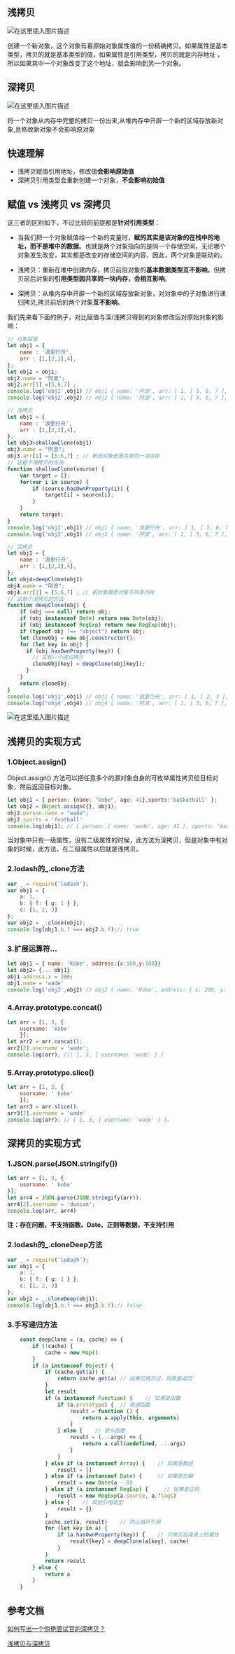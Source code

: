 ## 浅拷贝
![在这里插入图片描述](https://img-blog.csdnimg.cn/5d9bf597acd44c768d1fbf0c5a7c63d9.png)

创建一个新对象，这个对象有着原始对象属性值的一份精确拷贝。如果属性是基本类型，拷贝的就是基本类型的值，如果属性是引用类型，拷贝的就是内存地址 ，所以如果其中一个对象改变了这个地址，就会影响到另一个对象。

## 深拷贝
![在这里插入图片描述](https://img-blog.csdnimg.cn/e6a396786a8d4d1ea9e169a969b058b5.png)

将一个对象从内存中完整的拷贝一份出来,从堆内存中开辟一个新的区域存放新对象,且修改新对象不会影响原对象

## 快速理解
- 浅拷贝赋值引用地址，修改值**会影响原始值**
- 深拷贝引用类型会重新创建一个对象，**不会影响初始值**

## 赋值 vs 浅拷贝 vs 深拷贝
这三者的区别如下，不过比较的前提都是**针对引用类型**：

- 当我们把一个对象赋值给一个新的变量时，**赋的其实是该对象的在栈中的地址，而不是堆中的数据**。也就是两个对象指向的是同一个存储空间，无论哪个对象发生改变，其实都是改变的存储空间的内容，因此，两个对象是联动的。

- 浅拷贝：重新在堆中创建内存，拷贝前后对象的**基本数据类型互不影响**，但拷贝前后对象的**引用类型因共享同一块内存，会相互影响**。

- 深拷贝：从堆内存中开辟一个新的区域存放新对象，对对象中的子对象进行递归拷贝,拷贝前后的两个对象**互不影响**。

我们先来看下面的例子，对比赋值与深/浅拷贝得到的对象修改后对原始对象的影响：

```javascript
// 对象赋值
let obj1 = {
    name : '浪里行舟',
    arr : [1,[2,3],4],
};
let obj2 = obj1;
obj2.name = "阿浪";
obj2.arr[1] =[5,6,7] ;
console.log('obj1',obj1) // obj1 { name: '阿浪', arr: [ 1, [ 5, 6, 7 ], 4 ] }
console.log('obj2',obj2) // obj2 { name: '阿浪', arr: [ 1, [ 5, 6, 7 ], 4 ] }
```

```javascript
// 浅拷贝
let obj1 = {
    name : '浪里行舟',
    arr : [1,[2,3],4],
};
let obj3=shallowClone(obj1)
obj3.name = "阿浪";
obj3.arr[1] = [5,6,7] ; // 新旧对象还是共享同一块内存
// 这是个浅拷贝的方法
function shallowClone(source) {
    var target = {};
    for(var i in source) {
        if (source.hasOwnProperty(i)) {
            target[i] = source[i];
        }
    }
    return target;
}
console.log('obj1',obj1) // obj1 { name: '浪里行舟', arr: [ 1, [ 5, 6, 7 ], 4 ] }
console.log('obj3',obj3) // obj3 { name: '阿浪', arr: [ 1, [ 5, 6, 7 ], 4 ] }
```

```javascript
// 深拷贝
let obj1 = {
    name : '浪里行舟',
    arr : [1,[2,3],4],
};
let obj4=deepClone(obj1)
obj4.name = "阿浪";
obj4.arr[1] = [5,6,7] ; // 新对象跟原对象不共享内存
// 这是个深拷贝的方法
function deepClone(obj) {
    if (obj === null) return obj; 
    if (obj instanceof Date) return new Date(obj);
    if (obj instanceof RegExp) return new RegExp(obj);
    if (typeof obj !== "object") return obj;
    let cloneObj = new obj.constructor();
    for (let key in obj) {
      if (obj.hasOwnProperty(key)) {
        // 实现一个递归拷贝
        cloneObj[key] = deepClone(obj[key]);
      }
    }
    return cloneObj;
}
console.log('obj1',obj1) // obj1 { name: '浪里行舟', arr: [ 1, [ 2, 3 ], 4 ] }
console.log('obj4',obj4) // obj4 { name: '阿浪', arr: [ 1, [ 5, 6, 7 ], 4 ] }
```
![在这里插入图片描述](https://img-blog.csdnimg.cn/fa2ec1bae22045fab4fd784da65bacbc.png)

## 浅拷贝的实现方式
### 1.Object.assign()
Object.assign() 方法可以把任意多个的源对象自身的可枚举属性拷贝给目标对象，然后返回目标对象。

```javascript
let obj1 = { person: {name: "kobe", age: 41},sports:'basketball' };
let obj2 = Object.assign({}, obj1);
obj2.person.name = "wade";
obj2.sports = 'football'
console.log(obj1); // { person: { name: 'wade', age: 41 }, sports: 'basketball' }
```

当对象中只有一级属性，没有二级属性的时候，此方法为深拷贝，但是对象中有对象的时候，此方法，在二级属性以后就是浅拷贝。



### 2.lodash的_.clone方法

```javascript
var _ = require('lodash');
var obj1 = {
    a: 1,
    b: { f: { g: 1 } },
    c: [1, 2, 3]
};
var obj2 = _.clone(obj1);
console.log(obj1.b.f === obj2.b.f);// true
```

### 3.扩展运算符...

```javascript
let obj1 = { name: 'Kobe', address:{x:100,y:100}}
let obj2= {... obj1}
obj1.address.x = 200;
obj1.name = 'wade'
console.log('obj2',obj2) // obj2 { name: 'Kobe', address: { x: 200, y: 100 } }
```


### 4.Array.prototype.concat()

```javascript
let arr = [1, 3, {
    username: 'kobe'
    }];
let arr2 = arr.concat();    
arr2[2].username = 'wade';
console.log(arr); //[ 1, 3, { username: 'wade' } ]
```

### 5.Array.prototype.slice()

```javascript
let arr = [1, 3, {
    username: ' kobe'
    }];
let arr3 = arr.slice();
arr3[2].username = 'wade'
console.log(arr); // [ 1, 3, { username: 'wade' } ]。
```

## 深拷贝的实现方式
### 1.JSON.parse(JSON.stringify())

```javascript
let arr = [1, 3, {
    username: ' kobe'
}];
let arr4 = JSON.parse(JSON.stringify(arr));
arr4[2].username = 'duncan'; 
console.log(arr, arr4)
```

**注：存在问题，不支持函数、Date、正则等数据，不支持引用**

### 2.lodash的_.cloneDeep方法

```javascript
var _ = require('lodash');
var obj1 = {
    a: 1,
    b: { f: { g: 1 } },
    c: [1, 2, 3]
};
var obj2 = _.cloneDeep(obj1);
console.log(obj1.b.f === obj2.b.f);// false
```

### 3.手写递归方法

```javascript
    const deepClone = (a, cache) => {
		if (!cache) {
			cache = new Map()     	
		}
        if (a instanceof Object) {  
            if (cache.get(a)) {
                return cache.get(a)	// 如果已拷贝过，则直接返回
            }   
            let result
            if (a instanceof Function) {    // 如果是函数
                if (a.prototype) {  // 普通函数
                    result = function () {
                        return a.apply(this, arguments)
                    }
                } else {    // 箭头函数
                    result = (...args) => {
                        return a.call(undefined, ...args)
                    }
                }
            } else if (a instanceof Array) {    // 如果是数组
                result = []
            } else if (a instanceof Date) {     // 如果是日期
                result = new Date(a - 0)
            } else if (a instanceof RegExp) {     // 如果是正则
                result = new RegExp(a.source, a.flags)
            } else {    // 其他引用类型
                result = {}
            }
            cache.set(a, result)    // 防止循环引用
            for (let key in a) {
                if (a.hasOwnProperty(key)) {    // 只拷贝自身身上的属性
                    result[key] = deepClone(a[key], cache)
                }
            }
            return result
        } else {    
            return a
        }
    }
```

## 参考文档
[如何写出一个惊艳面试官的深拷贝？](https://segmentfault.com/a/1190000020255831)

[浅拷贝与深拷贝](https://juejin.cn/post/6844904197595332622#heading-10)